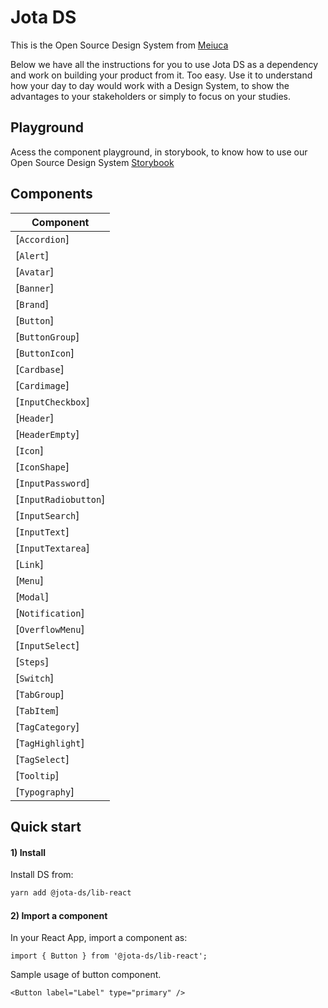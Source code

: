 # Jota DS

This is the Open Source Design System from [Meiuca](https://meiuca.co/)

Below we have all the instructions for you to use Jota DS as a dependency and work on building your product from it. Too easy. Use it to understand how your day to day would work with a Design System, to show the advantages to your stakeholders or simply to focus on your studies.

## Playground

Acess the component playground, in storybook, to know how to use our Open Source Design System [Storybook](https://storybook.jota.meiuca.co//)

## Components

| Component
| ----------
| [`Accordion`]
| [`Alert`]
| [`Avatar`]
| [`Banner`]
| [`Brand`]
| [`Button`]
| [`ButtonGroup`]
| [`ButtonIcon`]
| [`Cardbase`]
| [`Cardimage`]
| [`InputCheckbox`]
| [`Header`]
| [`HeaderEmpty`]
| [`Icon`]
| [`IconShape`]
| [`InputPassword`]
| [`InputRadiobutton`]
| [`InputSearch`]
| [`InputText`]
| [`InputTextarea`]
| [`Link`]
| [`Menu`]
| [`Modal`]
| [`Notification`]
| [`OverflowMenu`]
| [`InputSelect`]
| [`Steps`]
| [`Switch`]
| [`TabGroup`]
| [`TabItem`]
| [`TagCategory`]
| [`TagHighlight`]
| [`TagSelect`]
| [`Tooltip`]
| [`Typography`]

## Quick start

#### 1) Install

Install DS from:

```sh
yarn add @jota-ds/lib-react
```


#### 2) Import a component

In your React App, import a component as:

```
import { Button } from '@jota-ds/lib-react';
```

Sample usage of button component.

```
<Button label="Label" type="primary" />
```